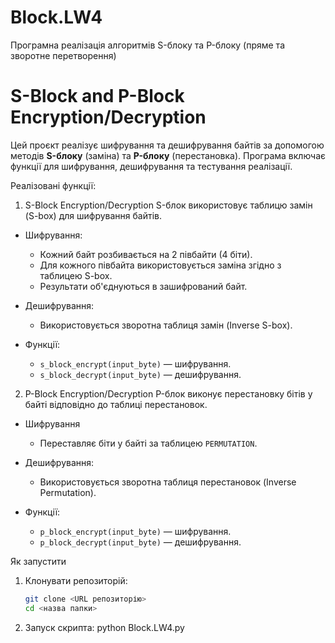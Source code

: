 # Block.LW4
Програмна реалізація алгоритмів S-блоку та P-блоку (пряме та зворотне перетворення)
# S-Block and P-Block Encryption/Decryption

Цей проєкт реалізує шифрування та дешифрування байтів за допомогою методів **S-блоку** (заміна) та **P-блоку** (перестановка). Програма включає функції для шифрування, дешифрування та тестування реалізації. 

Реалізовані функції:
1. S-Block Encryption/Decryption
S-блок використовує таблицю замін (S-box) для шифрування байтів. 

- Шифрування:
  - Кожний байт розбивається на 2 півбайти (4 біти).
  - Для кожного півбайта використовується заміна згідно з таблицею S-box.
  - Результати об'єднуються в зашифрований байт.

- Дешифрування:
  - Використовується зворотна таблиця замін (Inverse S-box).

- Функції:
  - `s_block_encrypt(input_byte)` — шифрування.
  - `s_block_decrypt(input_byte)` — дешифрування.

2. P-Block Encryption/Decryption
P-блок виконує перестановку бітів у байті відповідно до таблиці перестановок.

- Шифрування
  - Переставляє біти у байті за таблицею `PERMUTATION`.

- Дешифрування:
  - Використовується зворотна таблиця перестановок (Inverse Permutation).

- Функції:
  - `p_block_encrypt(input_byte)` — шифрування.
  - `p_block_decrypt(input_byte)` — дешифрування.

Як запустити
1. Клонувати репозиторій:
   ```bash
   git clone <URL репозиторію>
   cd <назва папки>
2. Запуск скрипта:
     python Block.LW4.py
 



